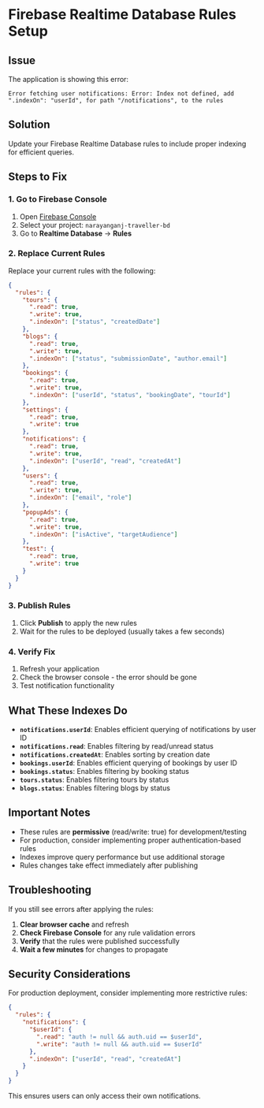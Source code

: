 # Firebase Realtime Database Rules Setup

## Issue
The application is showing this error:
```
Error fetching user notifications: Error: Index not defined, add ".indexOn": "userId", for path "/notifications", to the rules
```

## Solution
Update your Firebase Realtime Database rules to include proper indexing for efficient queries.

## Steps to Fix

### 1. Go to Firebase Console
1. Open [Firebase Console](https://console.firebase.google.com/)
2. Select your project: `narayanganj-traveller-bd`
3. Go to **Realtime Database** → **Rules**

### 2. Replace Current Rules
Replace your current rules with the following:

```json
{
  "rules": {
    "tours": {
      ".read": true,
      ".write": true,
      ".indexOn": ["status", "createdDate"]
    },
    "blogs": {
      ".read": true,
      ".write": true,
      ".indexOn": ["status", "submissionDate", "author.email"]
    },
    "bookings": {
      ".read": true,
      ".write": true,
      ".indexOn": ["userId", "status", "bookingDate", "tourId"]
    },
    "settings": {
      ".read": true,
      ".write": true
    },
    "notifications": {
      ".read": true,
      ".write": true,
      ".indexOn": ["userId", "read", "createdAt"]
    },
    "users": {
      ".read": true,
      ".write": true,
      ".indexOn": ["email", "role"]
    },
    "popupAds": {
      ".read": true,
      ".write": true,
      ".indexOn": ["isActive", "targetAudience"]
    },
    "test": {
      ".read": true,
      ".write": true
    }
  }
}
```

### 3. Publish Rules
1. Click **Publish** to apply the new rules
2. Wait for the rules to be deployed (usually takes a few seconds)

### 4. Verify Fix
1. Refresh your application
2. Check the browser console - the error should be gone
3. Test notification functionality

## What These Indexes Do

- **`notifications.userId`**: Enables efficient querying of notifications by user ID
- **`notifications.read`**: Enables filtering by read/unread status
- **`notifications.createdAt`**: Enables sorting by creation date
- **`bookings.userId`**: Enables efficient querying of bookings by user ID
- **`bookings.status`**: Enables filtering by booking status
- **`tours.status`**: Enables filtering tours by status
- **`blogs.status`**: Enables filtering blogs by status

## Important Notes

- These rules are **permissive** (read/write: true) for development/testing
- For production, consider implementing proper authentication-based rules
- Indexes improve query performance but use additional storage
- Rules changes take effect immediately after publishing

## Troubleshooting

If you still see errors after applying the rules:

1. **Clear browser cache** and refresh
2. **Check Firebase Console** for any rule validation errors
3. **Verify** that the rules were published successfully
4. **Wait a few minutes** for changes to propagate

## Security Considerations

For production deployment, consider implementing more restrictive rules:

```json
{
  "rules": {
    "notifications": {
      "$userId": {
        ".read": "auth != null && auth.uid == $userId",
        ".write": "auth != null && auth.uid == $userId"
      },
      ".indexOn": ["userId", "read", "createdAt"]
    }
  }
}
```

This ensures users can only access their own notifications.
